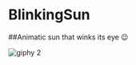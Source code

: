 # BlinkingSun
  ##Animatic sun that winks its eye :wink:

![giphy 2](https://cloud.githubusercontent.com/assets/14089959/20390457/f8cb1678-acf4-11e6-820c-2c6a97b8e82e.gif)
